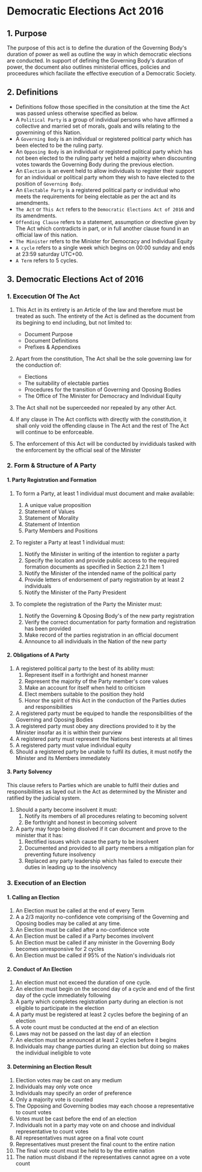 # Democratic Elections Act 2016
## 1. Purpose
The purpose of this act is to define the duration of the Governing Body's duration of power as well as outline the way in which democratic elections are conducted. In support of defining the Governing Body's duration of power, the document also outlines ministerial offices, policies and proceedures which faciliate the effective execution of a Democratic Society.

## 2. Definitions
- Definitions follow those specified in the consitution at the time the Act was passed unless otherwise specified as below.
- A `Political Party` is a group of individual persons who have affirmed a collective and married set of morals, goals and wills relating to the governining of this Nation.
- A `Governing Body` is an individual or registered political party which has been elected to be the ruling party.
- An `Opposing Body` is an individual or registered political party which has not been elected to the ruling party yet held a majority when discounting votes towards the Governing Body during the previous election.
- An `Election` is an event held to allow individuals to register their support for an individual or political party whom they wish to have elected to the position of `Governing Body`.
- An `Electable Party` is a registered political party or individual who meets the requirements for being electable as per the act and its amendments.
- `The Act` or `This Act` refers to the `Democratic Elections Act of 2016` and its amendments.
- `Offending Clause` refers to a statement, assumption or directive given by The Act which contradicts in part, or in full another clause found in an official law of this nation.
- `The Minister` refers to the Minister for Democracy and Individual Equity
- `A cycle` refers to a single week which begins on 00:00 sunday and ends at 23:59 saturday UTC+00.
- `A Term` refers to 5 cycles.

## 3. Democratic Elections Act of 2016
### 1. Excecution Of The Act
1. This Act in its entirety is an Article of the law and therefore must be treated as such. The entirety of the Act is defined as the document from its begining to end including, but not limited to:
   - Document Purpose
   - Document Definitions
   - Prefixes & Appendixes

2. Apart from the constitution, The Act shall be the sole governing law for the conduction of:
    - Elections
    - The suitability of electable parties
    - Procedures for the transition of Governing and Oposing Bodies
    - The Office of The Minister for Democracy and Individual Equity
    
3. The Act shall not be superceeded nor repealed by any other Act.
4. If any clause in The Act conflicts with directly with the constitution, it shall only void the offending clause in The Act and the rest of The Act will continue to be enforceable.
5. The enforcement of this Act will be conducted by invididuals tasked with the enforcement by the official seal of the Minister

### 2. Form & Structure of A Party
#### 1. Party Registration and Formation
1. To form a Party, at least 1 individual must document and make available:
    1. A unique value proposition
    2. Statement of Values
    3. Statement of Morality
    4. Statement of Intention
    5. Party Members and Positions
2. To register a Party at least 1 individual must:
    1. Notify the Minister in writing of the intention to register a party
    2. Specify the location and provide public access to the required formation documents as specified in Section 2.2.1 Item 1
    3. Notify the Minister of the intended name of the political party
    4. Provide letters of endorsement of party registration by at least 2 individuals
    5. Notify the Minister of the Party President
    
3. To complete the registration of the Party the Minister must:
    1. Notify the Governing & Oposing Body's of the new party registration
    2. Verify the correct documentation for party formation and registration has been provided
    3. Make record of the parties registration in an official document
    4. Announce to all individuals in the Nation of the new party
    
#### 2. Obligations of A Party
1. A registered political party to the best of its ability must:
    1. Represent itself in a forthright and honest manner
    2. Represent the majority of the Party member's core values
    3. Make an account for itself when held to criticism
    4. Elect members suitable to the position they hold
    5. Honor the spirit of this Act in the conduction of the Parties duties and responsibilities
2. A registered party must be equiped to handle the responsibilities of the Governing and Oposing Bodies
3. A registered party must obey any directions provided to it by the Minister insofar as it is within their purview
4. A registered party must represent the Nations best interests at all times
5. A registered party must value individual equity
6. Should a registered party be unable to fulfil its duties, it must notify the Minister and its Members immediately

#### 3. Party Solvency
This clause refers to Parties which are unable to fulfil their duties and responsibilities as layed out in the Act as determined by the Minister and ratified by the judicial system.

1. Should a party become insolvent it must:
    1. Notify its members of all procedures relating to becoming solvent
    2. Be forthright and honest in becoming solvent
2. A party may forgo being disolved if it can document and prove to the minister that it has:
    1. Rectified issues which cause the party to be insolvent
    2. Documented and provided to all party members a mitigation plan for preventing future insolvency
    3. Replaced any party leadership which has failed to execute their duties in leading up to the insolvency

### 3. Execution of an Election
#### 1. Calling an Election
1. An Election must be called at the end of every Term
2. A a 2/3 majority no-confidence vote comprising of the Governing and Oposing bodies may be called at any time.
3. An Election must be called after a no-confidence vote
4. An Election must be called if a Party becomes involvent
5. An Election must be called if any minister in the Governing Body becomes unresponsive for 2 cycles
6. An Election must be called if 95% of the Nation's individuals riot

#### 2. Conduct of An Election
1. An election must not exceed the duration of one cycle.
2. An election must begin on the second day of a cycle and end of the first day of the cycle immediately following
3. A party which completes registration party during an election is not eligible to participate in the election
4. A party must be registered at least 2 cycles before the begining of an election
5. A vote count must be conducted at the end of an election
6. Laws may not be passed on the last day of an election
7. An election must be announced at least 2 cycles before it begins
8. Individuals may change parties during an election but doing so makes the individual ineligible to vote

#### 3. Determining an Election Result
1. Election votes may be cast on any medium
2. Individuals may only vote once
3. Individuals may specify an order of preference
4. Only a majority vote is counted
5. The Opposing and Governing bodies may each choose a representative to count votes
6. Votes must be cast before the end of an election
7. Individuals not in a party may vote on and choose and individual representative to count votes
8. All representatives must agree on a final vote count
9. Representatives must present the final count to the entire nation
10. The final vote count must be held to by the entire nation
11. The nation must disband if the representatives cannot agree on a vote count
